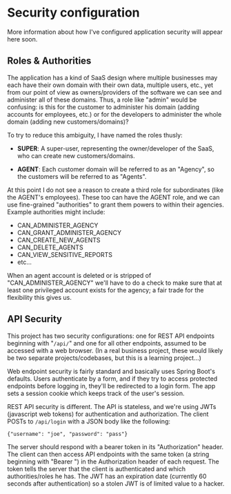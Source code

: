 # Security configuration

More information about how I've configured application security will appear here soon.

## Roles & Authorities

The application has a kind of SaaS design where multiple businesses may each have their own domain with their own data, multiple users, etc., yet from our point of view as owners/providers of the software we can see and administer all of these domains.  Thus, a role like "admin" would be confusing: is this for the customer to administer his domain (adding accounts for employees, etc.) or for the developers to administer the whole domain (adding new customers/domains)?

To try to reduce this ambiguity, I have named the roles thusly:

- **SUPER**: A super-user, representing the owner/developer of the SaaS, who can create new customers/domains.

- **AGENT**: Each customer domain will be referred to as an "Agency", so the customers will be referred to as "Agents".

At this point I do not see a reason to create a third role for subordinates (like the AGENT's employees).  These too can have the AGENT role, and we can use fine-grained "authorities" to grant them powers to within their agencies.  Example authorities might include:

- CAN_ADMINISTER_AGENCY
- CAN_GRANT_ADMINISTER_AGENCY
- CAN_CREATE_NEW_AGENTS
- CAN_DELETE_AGENTS
- CAN_VIEW_SENSITIVE_REPORTS
- etc...

When an agent account is deleted or is stripped of "CAN_ADMINISTER_AGENCY" we'll have to do a check to make sure that at least one privileged account exists for the agency; a fair trade for the flexibility this gives us.

## API Security

This project has two security configurations: one for REST API endpoints beginning with "`/api/`" and one for all other endpoints, assumed to be accessed with a web browser.  (In a real business project, these would likely be two separate projects/codebases, but this is a learning project...)

Web endpoint security is fairly standard and basically uses Spring Boot's defaults.  Users authenticate by a form, and if they try to access protected endpoints before logging in, they'll be redirected to a login form.  The app sets a session cookie which keeps track of the user's session.

REST API security is different.  The API is stateless, and we're using JWTs (javascript web tokens) for authentication and authorization.  The client POSTs to `/api/login` with a JSON body like the following:

    {"username": "joe", "password": "pass"}
    
The server should respond with a bearer token in its "Authorization" header.  The client can then access API endpoints with the same token (a string beginning with "Bearer ") in the Authorization header of each request.  The token tells the server that the client is authenticated and which authorities/roles he has.  The JWT has an expiration date (currently 60 seconds after authentication) so a stolen JWT is of limited value to a hacker.